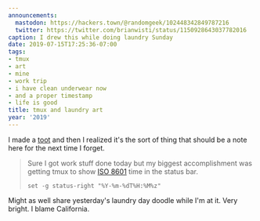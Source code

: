 ```yaml
---
announcements:
  mastodon: https://hackers.town/@randomgeek/102448342849787216
  twitter: https://twitter.com/brianwisti/status/1150928643037782016
caption: I drew this while doing laundry Sunday
date: 2019-07-15T17:25:36-07:00
tags:
- tmux
- art
- mine
- work trip
- i have clean underwear now
- and a proper timestamp
- life is good
title: tmux and laundry art
year: '2019'
---
```


I made a [toot][] and then I realized it's the sort of thing that should be
a note here for the next time I forget.

[toot]: https://hackers.town/@randomgeek/102448275832514625

> Sure I got work stuff done today but my biggest accomplishment was getting tmux
> to show [ISO 8601][] time in the status bar.
>
>     set -g status-right "%Y-%m-%dT%H:%M%z"

[ISO 8601]: https://en.wikipedia.org/wiki/ISO_8601

Might as well share yesterday's laundry day doodle while I'm at it. Very
bright. I blame California.
